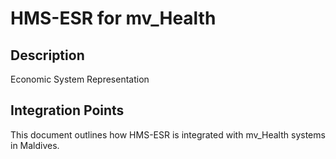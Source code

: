 # HMS-ESR for mv_Health

## Description

Economic System Representation

## Integration Points

This document outlines how HMS-ESR is integrated with mv_Health systems in Maldives.
